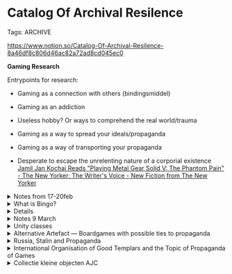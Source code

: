 # Catalog Of Archival Resilence

Tags: ARCHIVE

https://www.notion.so/Catalog-Of-Archival-Resilence-8a46df8c806d46ac82a72ad8cd045ec0

**Gaming Research**

  Entrypoints for research:

  - Gaming as a connection with others (bindingsmiddel)

  - Gaming as an addiction

  - Useless hobby? Or ways to comprehend the real world/trauma

  - Gaming as a way to spread your ideals/propaganda

  - Gaming as a way of transporting your propaganda

  -  Desperate to escape the unrelenting nature of a corporial existence
  [Jamil Jan Kochai Reads "Playing Metal Gear Solid V: The Phantom Pain" - The New Yorker: The Writer's Voice - New Fiction from The New Yorker](https://pca.st/19vld8tq)

<details>
<summary>Notes from 17-20feb</summary>

Analysis of the medium

Game can be a system

Evidence based policy

Look from within the artefact

Material aspect/Production

Social Context is less important

What is the essence of the object

What kind of game is it: Commercial, propaganda, etc...

How does your artefact relate to a topic?

What is my position in this topic?

What is their agenda?

Active communicating(big production)

Why do I want to make it resiliance

What is the relevance of this topic against other topics?

Or is it in the object itself?

Abstinence is their topic

What is mine towards this topic

Look at the meta data

What is the social context, which is not in the archive, related to the city, how did it look back then?

How does the game function in the real world?

Predefine a topic

What are the first things I think of?

What would you do with your object if the building caught fire?
</details>

<details>
<summary>What is Bingo?</summary>
<br>
    A game which dates back to 1530 in Italy, the standardised version dates back to 1920's America.

    In the United States, Bingo is a game of chance in which each player matches numbers printed in different arrangements on cards which the numbers the game host (caller) draws at random, marking the selected numbers with tiles. When a player finds the selected numbers are arranged on their card in a row, they call out "Bingo!" to alert all participants to a winning card, which prompts the game host (or an associate assisting the host) to examine the card for verification of the win. Players compete against one another to be the first to have a winning arrangement for the prize or jackpot. After a winner is declared, the players clear their number cards of the tiles and the game host begins a new round of play.

    ![Catalog%20Of%20Archival%20Resilence/Screen_Shot_2020-03-02_at_11.58.41.png](Catalog%20Of%20Archival%20Resilence/Screen_Shot_2020-03-02_at_11.58.41.png)

    [Bingo (American version)](https://en.wikipedia.org/wiki/Bingo_(American_version))

    > Bingo is often used as an instructional tool in American schools and in teaching English as a foreign language in many countries. Typically, the numbers are replaced with beginning reader words, pictures, or unsolved math problems. Custom bingo creation programs now allow teachers and parents to create bingo cards using their own content.

    Bingo as a teaching tool.

    ![Catalog%20Of%20Archival%20Resilence/Screen_Shot_2020-03-02_at_11.40.33.png](Catalog%20Of%20Archival%20Resilence/Screen_Shot_2020-03-02_at_11.40.33.png)

    > In the US, the game is primarily staged by churches or charity organizations. Their legality and stakes vary by state regulation. In some states, bingo halls are rented out to sponsoring organizations, and such halls often run games almost every day. Church-run games, however, are normally weekly affairs held on the church premises. These games are usually played for modest stakes, although the final game of a session is frequently a coverall game that offers a larger jackpot prize for winning within a certain quantity of numbers called, and a progressive jackpot is one that may increase per session until it is won.

    Connection to International Organisation of Good Templars, which can be compared to a church or charity organisation, they could use it to get some extra income for the organisation.

    > Bingo has gone beyond a fundraising role and is often featured in bars and nightclubs as a social and entertainment event, attracting a loyal following of regular players. Many venues promote a bingo event to attract customers at off-peak times, such as weeknights and Sundays, which are traditionally slower for such businesses. The games are called by drag and non-drag hosts alike and often include ancillary activities such as cabaret shows, contests and other themed activities that add interest and encourage audience participation. Customers are invited to play for a chance to win cash and other prizes.

    Therefor this game can organise a sense of unity and community between followers of the IOoGT. A method of bonding.

    ## Kienspel(Dutch)

    My own view on Bingo: in Dutch culture it is mainly used as a game to socialise and entertain elderly people, you often see Bingo nights in care houses.

    ## What is the purpose of this game and why would the "International Organisation of Good Templars" make use of it?

    There are multiple purposes of Bingo, but my guess at the purpose of Bingo within the IOoGT is to create a cash flow income to help them spread their message in a better way. Also to create a community, a reason to get together to form a group, so a method of bonding between ints followers.

    ## Intersting specifications in Bingo/Games:

    Patterns

    RNG

    [RNG or random number generator: the reality about luck in video games](https://aldelaro5.wordpress.com/2016/05/16/rng-or-random-number-generator-the-reality-about-luck-in-video-games/)

    [Are Random Number Generators Really Random?](https://www.knowtherng.com/are-random-number-generators.html)

    [Is the RNG wholly random, or does it have patterns?](https://www.reddit.com/r/darkestdungeon/comments/36q8de/is_the_rng_wholly_random_or_does_it_have_patterns/)

    [Random number generation](https://en.wikipedia.org/wiki/Random_number_generation)

    ![Catalog%20Of%20Archival%20Resilence/Screen_Shot_2020-03-02_at_11.58.54.png](Catalog%20Of%20Archival%20Resilence/Screen_Shot_2020-03-02_at_11.58.54.png)
</details>



<details>
<h2><summary>Propaganda in video games</summary></h2>
<br>
[Jamil Jan Kochai Reads "Playing Metal Gear Solid V: The Phantom Pain" - The New Yorker: The Writer's Voice - New Fiction from The New Yorker](https://pca.st/19vld8tq)

The person on the podcast tells how all of his life he is forced by big shooter games to see his own nation as terrorists. In the game the metal gear solid which is set in afghanistan he goes in game to the place he used to live and finds his father and brother.

For instance Epic Games made a statement they do not want to convey political messages

[Seven video games that also serve as propaganda](https://caravanmagazine.in/vantage/seven-video-games-also-serve-propaganda)

Games as a tool for recruiting for the army and spreading negative message about other nationalities.

> America’s Army was released by the US Army on 4 July 2002 and, up until now, 41 versions of the game have been released in total, all financed by the US government and available for free download. The game is a recruitment tool, and each version has two parts: Operations, in which the player battles opponents in a first-person shooter mode, and Soldiers, in which the player advances up the various ranks.

[Video Games Can Be a Powerful Force for Propaganda](https://medium.com/war-is-boring/video-games-can-be-a-powerful-force-for-propaganda-983d48da702b)

> Video games are an industry worth tens of billions of dollars. These interactive games make more money than Hollywood and the music industry combined. Video games can be great fun and even great art, but they can also make for great propaganda.

[](https://pcijstoryproject.org/exploring-the-use-of-video-games-as-propaganda-87833eede6e4)

[Metal Wolf Chaos](https://en.wikipedia.org/wiki/Metal_Wolf_Chaos)

> Metal Wolf Chaos is a third-person shooter video game developed and published by FromSoftware. It was released for the Xbox exclusively in Japan in 2004. The player takes on the role of fictional President of the United States Michael Wilson piloting a mech to battle the rebelling military led by fictional Vice President Richard Hawk.

[The 10 political games everyone should play](https://www.theguardian.com/technology/gamesblog/2006/oct/26/tenseriousgam)

Multiple games with political statements.

Abstinence

**The urgency of preserving this object**

Not because of this object, but because of its topic.

- Streamers

    Streamers I sometimes check out, they have a big followers base. They have a chatbox where all the people who follow their stream can chat together, this is most of the times a big stream of messages.  

    ![Catalog%20Of%20Archival%20Resilence/https___blogs-images.forbes.com_insertcoin_files_2018_03_ninja-stream.jpg](Catalog%20Of%20Archival%20Resilence/https___blogs-images.forbes.com_insertcoin_files_2018_03_ninja-stream.jpg)

    ![Catalog%20Of%20Archival%20Resilence/C9spQFDXcAAXPRP.jpg](Catalog%20Of%20Archival%20Resilence/C9spQFDXcAAXPRP.jpg)

    ![Catalog%20Of%20Archival%20Resilence/download.jpeg](Catalog%20Of%20Archival%20Resilence/download.jpeg)

John rafman codes of horror

[https://www.youtube.com/watch?v=4WPZbwDHz-0](https://www.youtube.com/watch?v=4WPZbwDHz-0)
</details>


<details>
<summary>Notes 9 March</summary>
What it is what Im doing?

Experiment nr1/Transcoding nr1

Coding number chance calculator?

Talk with my grandmother about Kienspellen

</details>

<details>
<summary>Unity classes</summary>
<br>

[https://www.youtube.com/watch?v=odKtPBsyFnw](https://www.youtube.com/watch?v=odKtPBsyFnw)

[https://www.youtube.com/watch?v=MX_KK7u53As](https://www.youtube.com/watch?v=MX_KK7u53As)

[https://www.youtube.com/watch?v=7K2SMZQRKnw](https://www.youtube.com/watch?v=7K2SMZQRKnw)

</details>

<details>
<summary>Alternative Artefact — Boardgames with possible ties to propaganda</summary>
<br>

        ![Catalog%20Of%20Archival%20Resilence/Screen_Shot_2020-03-16_at_09.07.36.png](Catalog%20Of%20Archival%20Resilence/Screen_Shot_2020-03-16_at_09.07.36.png)

        I found a boardgame which portrays stalin, the metadata mentions Czech republic, so I am continuing my propaganda in boardgame research with this piece. [https://search.iisg.amsterdam/Record/1152336](https://search.iisg.amsterdam/Record/1152336)

        ![Catalog%20Of%20Archival%20Resilence/Screen_Shot_2020-03-16_at_09.07.18.png](Catalog%20Of%20Archival%20Resilence/Screen_Shot_2020-03-16_at_09.07.18.png)

        ![Catalog%20Of%20Archival%20Resilence/Screen_Shot_2020-03-16_at_09.07.27.png](Catalog%20Of%20Archival%20Resilence/Screen_Shot_2020-03-16_at_09.07.27.png)

        ![Catalog%20Of%20Archival%20Resilence/Screen_Shot_2020-03-16_at_09.07.46.png](Catalog%20Of%20Archival%20Resilence/Screen_Shot_2020-03-16_at_09.07.46.png)

        ![Catalog%20Of%20Archival%20Resilence/Screen_Shot_2020-03-16_at_09.07.55.png](Catalog%20Of%20Archival%20Resilence/Screen_Shot_2020-03-16_at_09.07.55.png)

        ![Catalog%20Of%20Archival%20Resilence/Screen_Shot_2020-03-16_at_09.08.04.png](Catalog%20Of%20Archival%20Resilence/Screen_Shot_2020-03-16_at_09.08.04.png)

        ![Catalog%20Of%20Archival%20Resilence/Screen_Shot_2020-03-16_at_09.08.14.png](Catalog%20Of%20Archival%20Resilence/Screen_Shot_2020-03-16_at_09.08.14.png)

        ![Catalog%20Of%20Archival%20Resilence/Screen_Shot_2020-03-16_at_09.08.23.png](Catalog%20Of%20Archival%20Resilence/Screen_Shot_2020-03-16_at_09.08.23.png)

        ![Catalog%20Of%20Archival%20Resilence/Screen_Shot_2020-03-16_at_09.08.32.png](Catalog%20Of%20Archival%20Resilence/Screen_Shot_2020-03-16_at_09.08.32.png)

        [https://search.iisg.amsterdam/Record/789143](https://search.iisg.amsterdam/Record/789143)

        [https://search.iisg.amsterdam/Record/1254784](https://search.iisg.amsterdam/Record/1254784)

        [https://search.iisg.amsterdam/Record/1021490](https://search.iisg.amsterdam/Record/1021490)

        [https://search.iisg.amsterdam/Record/840544](https://search.iisg.amsterdam/Record/840544)

        [https://search.iisg.amsterdam/Record/831745](https://search.iisg.amsterdam/Record/831745)

        [https://search.iisg.amsterdam/Record/1247045](https://search.iisg.amsterdam/Record/1247045)

        [https://search.iisg.amsterdam/Record/1152336](https://search.iisg.amsterdam/Record/1152336)

        [https://search.iisg.amsterdam/Record/1037521](https://search.iisg.amsterdam/Record/1037521)

        [https://search.iisg.amsterdam/Record/1037527](https://search.iisg.amsterdam/Record/1037527)
</details>


<details>
<summary>Russia, Stalin and Propaganda</summary>
<br>

        [Stalin's lifehacks: How to ruthlessly take power and get away with it](https://www.rbth.com/history/330225-joseph-stalin-rise-power-politics)

        [Stalin rubble throws into focus Czechs' 20th-century struggles](https://www.theguardian.com/world/2018/sep/30/stalin-rubble-throws-into-focus-czechs-20th-century-struggles)

        [List of statues of Stalin](https://en.wikipedia.org/wiki/List_of_statues_of_Stalin)

        [Propaganda in the Soviet Union](https://en.wikipedia.org/wiki/Propaganda_in_the_Soviet_Union)

        [Propaganda through media](https://en.wikipedia.org/wiki/Propaganda_through_media)

        [How was propaganda used in World War One?](https://www.bbc.co.uk/bitesize/topics/zqhyb9q/articles/zhw3jhv)

        [Visual Essay: The Impact of Propaganda](https://www.facinghistory.org/holocaust-and-human-behavior/chapter-6/visual-essay-impact-propaganda)

        [Joseph Stalin & Soviet Propaganda: Techniques & Examples - Video & Lesson Transcript | Study.com](https://study.com/academy/lesson/joseph-stalin-soviet-propaganda-techniques-examples.html)

        **What forms of propaganda did Stalin use?**

        Soviet **propaganda** under **Stalin** was dominated by socialist realism, a particular **form of propaganda** disguised as art that glorified the Soviet state and party, its workers, and depicted scenes from everyday life.

        Statues of Stalin

        I am looking for a story to visualise in my game about propaganda and Stalin.
</details>





<details>
<summary>International Organisation of Good Templars and the Topic of Propaganda of Games</summary>
<br>

<details>
<summary>Questions to ask at IISG and General</summary>
<br>
Check if someone knows about the movement

*Some bystanders have heard of it, as far as the receptionist knew nobody knew where it came from.*

Why does the archive have this collection?

*Not a specific answer, could be added with other collections.*

*Ik vermoed daarom dat veel hiervan direct aan het IISG is overgedragen, misschien door een loge, of door individuele leden. Sommigen van de vele speldjes kunnen ons ook nog langs een andere weg bereikt hebben, bijvoorbeeld via het persoonsarchief van iemand die toevallig lid was, of als losse schenking. Om privacyredenen vermelden we dit vaak niet. — IISG*

Why does this needs to be archived?

*No clear answer, something along the lines of it being an old organisation, which had an impact/mission in the history.*

Framing a position towards it.

Strip away the meaning of the organisation —> Abstraction

Why do I want to make it resilience?

What is the relevance of this topic against other topics? Or is it in the object itself?

Look at the Metadata.

What is the social context, which is not in the archive, related to the city, how does it look like back then?

What kind of game is it?

Commercial, propaganda

—Mythology can prolong the lifespan of an object or movement.
</details>

![Catalog%20Of%20Archival%20Resilence/Screen_Shot_2020-03-02_at_12.16.29.png](Catalog%20Of%20Archival%20Resilence/Screen_Shot_2020-03-02_at_12.16.29.png)


- Information

    [https://en.wikipedia.org/wiki/International_Organisation_of_Good_Templars](https://en.wikipedia.org/wiki/International_Organisation_of_Good_Templars)

    The state of the Teutonic order 1410 ?Radek?

- Stumbled on Topic

    →Objects→Games→International Organisation of Good Templars

    [https://search.iisg.amsterdam/Record/1069677](https://search.iisg.amsterdam/Record/1069677)

    > Written:
    120 Kaarten
    90 Schijven
    LOGE
    Plaats voor Allen Nr 61
    (Place for all)
    In Haarlem

    Phisical:
    Box from wood; 67x61 cm; 34x50 cm
    With metal handles and a lock system
    Unreadable little sticker on top, seems like a label

    ![Catalog%20Of%20Archival%20Resilence/Screen_Shot_2020-02-17_at_14.22.31.png](Catalog%20Of%20Archival%20Resilence/Screen_Shot_2020-02-17_at_14.22.31.png)

    - IOGT —> Movendi International

        ![Catalog%20Of%20Archival%20Resilence/Screen_Shot_2020-03-09_at_14.21.05.png](Catalog%20Of%20Archival%20Resilence/Screen_Shot_2020-03-09_at_14.21.05.png)

        International Organisation of Good Templars, founded in 1851, a 170 year old organisation, changed their name in 2019 to Movendi International.

- Online Archive IISG
    - Stamps

        ![Catalog%20Of%20Archival%20Resilence/Screen_Shot_2020-02-17_at_14.30.39.png](Catalog%20Of%20Archival%20Resilence/Screen_Shot_2020-02-17_at_14.30.39.png)

        ![Catalog%20Of%20Archival%20Resilence/Screen_Shot_2020-02-17_at_14.30.54.png](Catalog%20Of%20Archival%20Resilence/Screen_Shot_2020-02-17_at_14.30.54.png)

    - Buttons

        ![Catalog%20Of%20Archival%20Resilence/Screen_Shot_2020-02-17_at_14.55.58.png](Catalog%20Of%20Archival%20Resilence/Screen_Shot_2020-02-17_at_14.55.58.png)

        ![Catalog%20Of%20Archival%20Resilence/Screen_Shot_2020-02-17_at_14.56.16.png](Catalog%20Of%20Archival%20Resilence/Screen_Shot_2020-02-17_at_14.56.16.png)

        ![Catalog%20Of%20Archival%20Resilence/Screen_Shot_2020-02-17_at_14.56.32.png](Catalog%20Of%20Archival%20Resilence/Screen_Shot_2020-02-17_at_14.56.32.png)

        ![Catalog%20Of%20Archival%20Resilence/Screen_Shot_2020-02-17_at_14.56.48.png](Catalog%20Of%20Archival%20Resilence/Screen_Shot_2020-02-17_at_14.56.48.png)

        ![Catalog%20Of%20Archival%20Resilence/Screen_Shot_2020-02-17_at_14.57.00.png](Catalog%20Of%20Archival%20Resilence/Screen_Shot_2020-02-17_at_14.57.00.png)

        ![Catalog%20Of%20Archival%20Resilence/Screen_Shot_2020-02-17_at_14.57.12.png](Catalog%20Of%20Archival%20Resilence/Screen_Shot_2020-02-17_at_14.57.12.png)

        ![Catalog%20Of%20Archival%20Resilence/Screen_Shot_2020-02-17_at_14.57.32.png](Catalog%20Of%20Archival%20Resilence/Screen_Shot_2020-02-17_at_14.57.32.png)

        ![Catalog%20Of%20Archival%20Resilence/Screen_Shot_2020-02-17_at_14.57.44.png](Catalog%20Of%20Archival%20Resilence/Screen_Shot_2020-02-17_at_14.57.44.png)

        ![Catalog%20Of%20Archival%20Resilence/Screen_Shot_2020-02-17_at_14.57.58.png](Catalog%20Of%20Archival%20Resilence/Screen_Shot_2020-02-17_at_14.57.58.png)

        ![Catalog%20Of%20Archival%20Resilence/Screen_Shot_2020-02-17_at_15.09.40.png](Catalog%20Of%20Archival%20Resilence/Screen_Shot_2020-02-17_at_15.09.40.png)

        ![Catalog%20Of%20Archival%20Resilence/Screen_Shot_2020-02-17_at_15.10.10.png](Catalog%20Of%20Archival%20Resilence/Screen_Shot_2020-02-17_at_15.10.10.png)

        ![Catalog%20Of%20Archival%20Resilence/Screen_Shot_2020-02-17_at_15.10.41.png](Catalog%20Of%20Archival%20Resilence/Screen_Shot_2020-02-17_at_15.10.41.png)

        ![Catalog%20Of%20Archival%20Resilence/Screen_Shot_2020-02-17_at_15.11.12.png](Catalog%20Of%20Archival%20Resilence/Screen_Shot_2020-02-17_at_15.11.12.png)

        ![Catalog%20Of%20Archival%20Resilence/Screen_Shot_2020-02-17_at_15.11.38.png](Catalog%20Of%20Archival%20Resilence/Screen_Shot_2020-02-17_at_15.11.38.png)

        ![Catalog%20Of%20Archival%20Resilence/Screen_Shot_2020-02-17_at_15.11.56.png](Catalog%20Of%20Archival%20Resilence/Screen_Shot_2020-02-17_at_15.11.56.png)

    - Objects

        ![Catalog%20Of%20Archival%20Resilence/Screen_Shot_2020-02-17_at_14.22.31%201.png](Catalog%20Of%20Archival%20Resilence/Screen_Shot_2020-02-17_at_14.22.31%201.png)

    - Printed Matter

        ![Catalog%20Of%20Archival%20Resilence/Screen_Shot_2020-02-17_at_14.30.22.png](Catalog%20Of%20Archival%20Resilence/Screen_Shot_2020-02-17_at_14.30.22.png)

        ![Catalog%20Of%20Archival%20Resilence/Screen_Shot_2020-02-17_at_15.06.42.png](Catalog%20Of%20Archival%20Resilence/Screen_Shot_2020-02-17_at_15.06.42.png)

        ![Catalog%20Of%20Archival%20Resilence/Screen_Shot_2020-02-17_at_15.18.01.png](Catalog%20Of%20Archival%20Resilence/Screen_Shot_2020-02-17_at_15.18.01.png)

        ![Catalog%20Of%20Archival%20Resilence/Screen_Shot_2020-02-17_at_15.18.22.png](Catalog%20Of%20Archival%20Resilence/Screen_Shot_2020-02-17_at_15.18.22.png)

    - Charter

        ![Catalog%20Of%20Archival%20Resilence/Screen_Shot_2020-02-17_at_15.12.49.png](Catalog%20Of%20Archival%20Resilence/Screen_Shot_2020-02-17_at_15.12.49.png)

        ![Catalog%20Of%20Archival%20Resilence/Screen_Shot_2020-02-17_at_15.13.13.png](Catalog%20Of%20Archival%20Resilence/Screen_Shot_2020-02-17_at_15.13.13.png)

    - Other(Also alcohol)

        ![Catalog%20Of%20Archival%20Resilence/Screen_Shot_2020-02-17_at_15.13.38.png](Catalog%20Of%20Archival%20Resilence/Screen_Shot_2020-02-17_at_15.13.38.png)

        ![Catalog%20Of%20Archival%20Resilence/Screen_Shot_2020-02-17_at_15.13.57.png](Catalog%20Of%20Archival%20Resilence/Screen_Shot_2020-02-17_at_15.13.57.png)

        ![Catalog%20Of%20Archival%20Resilence/Screen_Shot_2020-02-17_at_15.17.49.png](Catalog%20Of%20Archival%20Resilence/Screen_Shot_2020-02-17_at_15.17.49.png)

    - Unknown

        ![Catalog%20Of%20Archival%20Resilence/Screen_Shot_2020-02-17_at_15.47.22.png](Catalog%20Of%20Archival%20Resilence/Screen_Shot_2020-02-17_at_15.47.22.png)

    - Premade Archives

        Zutphen

        [https://search.iisg.amsterdam/Record/ARCH00666](https://search.iisg.amsterdam/Record/ARCH00666)

        ![Catalog%20Of%20Archival%20Resilence/Screen_Shot_2020-02-17_at_15.20.58.png](Catalog%20Of%20Archival%20Resilence/Screen_Shot_2020-02-17_at_15.20.58.png)

        ![Catalog%20Of%20Archival%20Resilence/Screen_Shot_2020-02-17_at_15.21.07.png](Catalog%20Of%20Archival%20Resilence/Screen_Shot_2020-02-17_at_15.21.07.png)

        Apeldoorn, Leens, Leeuwarden en Nijmegen

        [https://search.iisg.amsterdam/Record/ARCH00725](https://search.iisg.amsterdam/Record/ARCH00725)

        ![Catalog%20Of%20Archival%20Resilence/Screen_Shot_2020-02-17_at_15.25.27.png](Catalog%20Of%20Archival%20Resilence/Screen_Shot_2020-02-17_at_15.25.27.png)

        ![Catalog%20Of%20Archival%20Resilence/Screen_Shot_2020-02-17_at_15.25.36.png](Catalog%20Of%20Archival%20Resilence/Screen_Shot_2020-02-17_at_15.25.36.png)

    - Links

        General Search:

        [https://search.iisg.amsterdam/Author/Home?author=International+Organisation+of+Good+Templars](https://search.iisg.amsterdam/Author/Home?author=International+Organisation+of+Good+Templars).

        Specific Game Object:

        [https://search.iisg.amsterdam/Record/1069677](https://search.iisg.amsterdam/Record/1069677)

- Photos

    ![Catalog%20Of%20Archival%20Resilence/Screen_Shot_2020-02-17_at_14.29.52.png](Catalog%20Of%20Archival%20Resilence/Screen_Shot_2020-02-17_at_14.29.52.png)

    ![Catalog%20Of%20Archival%20Resilence/Screen_Shot_2020-02-17_at_14.31.18.png](Catalog%20Of%20Archival%20Resilence/Screen_Shot_2020-02-17_at_14.31.18.png)

- Further Research Kienspel

    Kienen uses up to number 90, Bingo uses up to number 70.

    The wikipedia page of Kienen confirms that Kienen was used to get extra money by organisations, while the people playing the game could win prizes.

    [Kienen](https://nl.wikipedia.org/wiki/Kienen)

    Is missing de 90 schijven:

    ![Catalog%20Of%20Archival%20Resilence/Screen_Shot_2020-03-09_at_14.55.47.png](Catalog%20Of%20Archival%20Resilence/Screen_Shot_2020-03-09_at_14.55.47.png)

    - Archive Visit Kienspel
        - iPhone Pictures

            ![Catalog%20Of%20Archival%20Resilence/Photo_04-03-2020_12_38_38.jpg](Catalog%20Of%20Archival%20Resilence/Photo_04-03-2020_12_38_38.jpg)

            ![Catalog%20Of%20Archival%20Resilence/Photo_04-03-2020_12_38_42.jpg](Catalog%20Of%20Archival%20Resilence/Photo_04-03-2020_12_38_42.jpg)

            ![Catalog%20Of%20Archival%20Resilence/Photo_04-03-2020_12_38_54.jpg](Catalog%20Of%20Archival%20Resilence/Photo_04-03-2020_12_38_54.jpg)

            ![Catalog%20Of%20Archival%20Resilence/Photo_04-03-2020_12_39_25.jpg](Catalog%20Of%20Archival%20Resilence/Photo_04-03-2020_12_39_25.jpg)

            ![Catalog%20Of%20Archival%20Resilence/Photo_04-03-2020_12_39_40.jpg](Catalog%20Of%20Archival%20Resilence/Photo_04-03-2020_12_39_40.jpg)

            ![Catalog%20Of%20Archival%20Resilence/Photo_04-03-2020_12_41_25.jpg](Catalog%20Of%20Archival%20Resilence/Photo_04-03-2020_12_41_25.jpg)

            ![Catalog%20Of%20Archival%20Resilence/Photo_04-03-2020_13_09_47.jpg](Catalog%20Of%20Archival%20Resilence/Photo_04-03-2020_13_09_47.jpg)

            ![Catalog%20Of%20Archival%20Resilence/Photo_04-03-2020_13_09_52.jpg](Catalog%20Of%20Archival%20Resilence/Photo_04-03-2020_13_09_52.jpg)

            ![Catalog%20Of%20Archival%20Resilence/Photo_04-03-2020_13_09_53.jpg](Catalog%20Of%20Archival%20Resilence/Photo_04-03-2020_13_09_53.jpg)

            ![Catalog%20Of%20Archival%20Resilence/Photo_04-03-2020_13_59_53.jpg](Catalog%20Of%20Archival%20Resilence/Photo_04-03-2020_13_59_53.jpg)

            ![Catalog%20Of%20Archival%20Resilence/Photo_04-03-2020_13_59_55.jpg](Catalog%20Of%20Archival%20Resilence/Photo_04-03-2020_13_59_55.jpg)

            ![Catalog%20Of%20Archival%20Resilence/Photo_04-03-2020_13_59_56.jpg](Catalog%20Of%20Archival%20Resilence/Photo_04-03-2020_13_59_56.jpg)

            ![Catalog%20Of%20Archival%20Resilence/Photo_04-03-2020_13_59_59.jpg](Catalog%20Of%20Archival%20Resilence/Photo_04-03-2020_13_59_59.jpg)

            ![Catalog%20Of%20Archival%20Resilence/Photo_04-03-2020_14_00_01.jpg](Catalog%20Of%20Archival%20Resilence/Photo_04-03-2020_14_00_01.jpg)

            ![Catalog%20Of%20Archival%20Resilence/Photo_04-03-2020_14_00_04.jpg](Catalog%20Of%20Archival%20Resilence/Photo_04-03-2020_14_00_04.jpg)

            ![Catalog%20Of%20Archival%20Resilence/Photo_04-03-2020_14_00_05.jpg](Catalog%20Of%20Archival%20Resilence/Photo_04-03-2020_14_00_05.jpg)

            ![Catalog%20Of%20Archival%20Resilence/Photo_04-03-2020_14_00_07.jpg](Catalog%20Of%20Archival%20Resilence/Photo_04-03-2020_14_00_07.jpg)

            ![Catalog%20Of%20Archival%20Resilence/Photo_04-03-2020_14_00_09.jpg](Catalog%20Of%20Archival%20Resilence/Photo_04-03-2020_14_00_09.jpg)

            ![Catalog%20Of%20Archival%20Resilence/Photo_04-03-2020_14_00_11.jpg](Catalog%20Of%20Archival%20Resilence/Photo_04-03-2020_14_00_11.jpg)

            ![Catalog%20Of%20Archival%20Resilence/Photo_04-03-2020_14_00_12.jpg](Catalog%20Of%20Archival%20Resilence/Photo_04-03-2020_14_00_12.jpg)

            ![Catalog%20Of%20Archival%20Resilence/Photo_04-03-2020_14_00_13.jpg](Catalog%20Of%20Archival%20Resilence/Photo_04-03-2020_14_00_13.jpg)

            ![Catalog%20Of%20Archival%20Resilence/Photo_04-03-2020_14_00_15.jpg](Catalog%20Of%20Archival%20Resilence/Photo_04-03-2020_14_00_15.jpg)

            ![Catalog%20Of%20Archival%20Resilence/Photo_04-03-2020_14_00_16.jpg](Catalog%20Of%20Archival%20Resilence/Photo_04-03-2020_14_00_16.jpg)

            ![Catalog%20Of%20Archival%20Resilence/Photo_04-03-2020_14_00_17.jpg](Catalog%20Of%20Archival%20Resilence/Photo_04-03-2020_14_00_17.jpg)

            ![Catalog%20Of%20Archival%20Resilence/Photo_04-03-2020_14_00_20.jpg](Catalog%20Of%20Archival%20Resilence/Photo_04-03-2020_14_00_20.jpg)

            ![Catalog%20Of%20Archival%20Resilence/Photo_04-03-2020_14_00_23.jpg](Catalog%20Of%20Archival%20Resilence/Photo_04-03-2020_14_00_23.jpg)

            ![Catalog%20Of%20Archival%20Resilence/Photo_04-03-2020_14_00_27.jpg](Catalog%20Of%20Archival%20Resilence/Photo_04-03-2020_14_00_27.jpg)

            ![Catalog%20Of%20Archival%20Resilence/Photo_04-03-2020_14_00_49.jpg](Catalog%20Of%20Archival%20Resilence/Photo_04-03-2020_14_00_49.jpg)

            ![Catalog%20Of%20Archival%20Resilence/Photo_04-03-2020_14_01_47.jpg](Catalog%20Of%20Archival%20Resilence/Photo_04-03-2020_14_01_47.jpg)

            ![Catalog%20Of%20Archival%20Resilence/Photo_04-03-2020_14_01_52.jpg](Catalog%20Of%20Archival%20Resilence/Photo_04-03-2020_14_01_52.jpg)

            ![Catalog%20Of%20Archival%20Resilence/Photo_04-03-2020_14_01_54.jpg](Catalog%20Of%20Archival%20Resilence/Photo_04-03-2020_14_01_54.jpg)

            ![Catalog%20Of%20Archival%20Resilence/Photo_04-03-2020_14_01_59.jpg](Catalog%20Of%20Archival%20Resilence/Photo_04-03-2020_14_01_59.jpg)

            ![Catalog%20Of%20Archival%20Resilence/Photo_04-03-2020_14_02_03.jpg](Catalog%20Of%20Archival%20Resilence/Photo_04-03-2020_14_02_03.jpg)

            ![Catalog%20Of%20Archival%20Resilence/Photo_04-03-2020_14_02_06.jpg](Catalog%20Of%20Archival%20Resilence/Photo_04-03-2020_14_02_06.jpg)

            ![Catalog%20Of%20Archival%20Resilence/Photo_04-03-2020_14_02_08.jpg](Catalog%20Of%20Archival%20Resilence/Photo_04-03-2020_14_02_08.jpg)

            ![Catalog%20Of%20Archival%20Resilence/Photo_04-03-2020_14_02_10.jpg](Catalog%20Of%20Archival%20Resilence/Photo_04-03-2020_14_02_10.jpg)

            ![Catalog%20Of%20Archival%20Resilence/Photo_04-03-2020_14_02_11.jpg](Catalog%20Of%20Archival%20Resilence/Photo_04-03-2020_14_02_11.jpg)

            ![Catalog%20Of%20Archival%20Resilence/Photo_04-03-2020_14_02_13.jpg](Catalog%20Of%20Archival%20Resilence/Photo_04-03-2020_14_02_13.jpg)

            ![Catalog%20Of%20Archival%20Resilence/Photo_04-03-2020_14_02_14.jpg](Catalog%20Of%20Archival%20Resilence/Photo_04-03-2020_14_02_14.jpg)

            ![Catalog%20Of%20Archival%20Resilence/Photo_04-03-2020_14_02_16.jpg](Catalog%20Of%20Archival%20Resilence/Photo_04-03-2020_14_02_16.jpg)

            ![Catalog%20Of%20Archival%20Resilence/Photo_04-03-2020_14_06_05.jpg](Catalog%20Of%20Archival%20Resilence/Photo_04-03-2020_14_06_05.jpg)

    - Typography on the box

        120 kaarten. 90 schijven.

        Loge

        Plaats - voor - Allen,,No 61.

        Moerland 2

        Schreveliusstraat 100, Haarlem

    - Reverse image Search
        - Picture of a "kaart"  from archive

            ![Catalog%20Of%20Archival%20Resilence/Screen_Shot_2020-03-09_at_13.40.57.png](Catalog%20Of%20Archival%20Resilence/Screen_Shot_2020-03-09_at_13.40.57.png)

            ![Catalog%20Of%20Archival%20Resilence/Screen_Shot_2020-03-09_at_13.42.16.png](Catalog%20Of%20Archival%20Resilence/Screen_Shot_2020-03-09_at_13.42.16.png)

            ![Catalog%20Of%20Archival%20Resilence/Screen_Shot_2020-03-09_at_13.42.30.png](Catalog%20Of%20Archival%20Resilence/Screen_Shot_2020-03-09_at_13.42.30.png)

        - Google Maps

            ![Catalog%20Of%20Archival%20Resilence/Screen_Shot_2020-03-09_at_14.44.54.jpg](Catalog%20Of%20Archival%20Resilence/Screen_Shot_2020-03-09_at_14.44.54.jpg)

            ![Catalog%20Of%20Archival%20Resilence/Screen_Shot_2020-03-09_at_14.44.04.jpg](Catalog%20Of%20Archival%20Resilence/Screen_Shot_2020-03-09_at_14.44.04.jpg)
</details>


<details>
<summary>Collectie kleine objecten AJC</summary>
<br>
[Arbeiders Jeugd Centrale](https://nl.wikipedia.org/wiki/Arbeiders_Jeugd_Centrale)

- Description

    Opgericht in maart 1918 stelde de Arbeiders Jeugd Centrale (AJC) zich ten doel jongeren uit de arbeidersklasse op te voeden en te ontwikkelen en hen voor te bereiden op deelname aan de strijd van de arbeidersbeweging voor het socialisme; de AJC functioneerde aanvankelijk als jeugdorganisatie van het Nederlands Verbond van Vakverenigingen en de Sociaal-Democratische Arbeiders Partij (SDAP); in 1920 werd Koos Vorrink bezoldigd secretaris-redacteur en in 1924 voorzitter van de AJC; onder zijn leiding groeide de AJC uit tot een krachtige jeugdorganisatie, die een eigen stijl had: geen alcohol en tabak, een eigen manier van kleden, feestvieren en vrijetijdsbesteding; wandelen en kamperen hoorden daarbij en zingen, volksdansen, muziek en lekenspel; na de Duitse inval in mei 1940 besloot het hoofdbestuur in augustus 1940 de AJC op te heffen; ondergronds werden bepaalde activiteiten voortgezet; na de bevrijding werd de AJC spoedig heropgericht; in de loop van de jaren vijftig zorgden de emancipatie van de arbeidersklasse en de ontzuiling er voor dat de traditionele AJC-stijl de jeugd minder aansprak; in februari 1959 werd de AJC opgeheven; in maart 1959 werd het Jeugd- en Jongerencentrum 'Ruimte' opgericht; in 1980 werd de Stichting Onderzoek AJC opgericht die zich ten doel stelde materiaal betreffende de AJC te verzamelen en onderzoek naar de geschiedenis te verrichten; eind 2002 achtte de Stichting haar taken voltooid en besloot deze zich op te heffen.

- Visuals

    ![Catalog%20Of%20Archival%20Resilence/Screen_Shot_2020-02-14_at_16.28.49.png](Catalog%20Of%20Archival%20Resilence/Screen_Shot_2020-02-14_at_16.28.49.png)

    ![Catalog%20Of%20Archival%20Resilence/Screen_Shot_2020-02-14_at_16.28.59.png](Catalog%20Of%20Archival%20Resilence/Screen_Shot_2020-02-14_at_16.28.59.png)

    ![Catalog%20Of%20Archival%20Resilence/Screen_Shot_2020-02-14_at_16.29.23.png](Catalog%20Of%20Archival%20Resilence/Screen_Shot_2020-02-14_at_16.29.23.png)

    ![Catalog%20Of%20Archival%20Resilence/Screen_Shot_2020-02-14_at_16.31.08.png](Catalog%20Of%20Archival%20Resilence/Screen_Shot_2020-02-14_at_16.31.08.png)

    ![Catalog%20Of%20Archival%20Resilence/Screen_Shot_2020-02-14_at_16.31.27.png](Catalog%20Of%20Archival%20Resilence/Screen_Shot_2020-02-14_at_16.31.27.png)

    ![Catalog%20Of%20Archival%20Resilence/Screen_Shot_2020-02-14_at_16.32.03.png](Catalog%20Of%20Archival%20Resilence/Screen_Shot_2020-02-14_at_16.32.03.png)

    ![Catalog%20Of%20Archival%20Resilence/Screen_Shot_2020-02-14_at_16.32.18.png](Catalog%20Of%20Archival%20Resilence/Screen_Shot_2020-02-14_at_16.32.18.png)

- Link

    [https://search.iisg.amsterdam/Record/COLL00145](https://search.iisg.amsterdam/Record/COLL00145)

</details>
